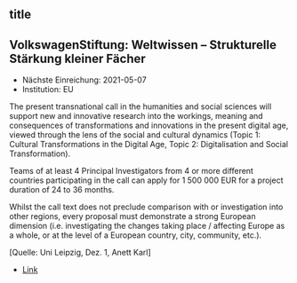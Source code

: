 ## title

## VolkswagenStiftung: Weltwissen – Strukturelle Stärkung kleiner Fächer

* Nächste Einreichung: 2021-05-07
* Institution: EU

The present transnational call in the humanities and social sciences will support new and innovative research into the workings, meaning and consequences of transformations and innovations in the present digital age, viewed through the lens of the social and cultural dynamics (Topic 1: Cultural Transformations in the Digital Age, Topic 2: Digitalisation and Social Transformation).

Teams of at least 4 Principal Investigators from 4 or more different countries participating in the call can apply for 1 500 000 EUR for a project duration of 24 to 36 months.

Whilst the call text does not preclude comparison with or investigation into other regions, every proposal must demonstrate a strong European dimension (i.e. investigating the changes taking place / affecting Europe as a whole, or at the level of a European country, city, community, etc.). 

[Quelle: Uni Leipzig, Dez. 1, Anett Karl]

* [Link](https://chanse.org/call-for-proposals/)